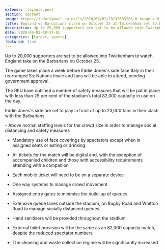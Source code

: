 ```yaml
---
extends: _layouts.post
section: content
image: https://i.dailymail.co.uk/1s/2020/09/02/10/32683208-0-image-a-9_1599040009671.jpg 
title: England vs Barbarians clash on October 25 at Twickenham set to be allowed up to 20,000 fans 
description: Up to 20,000 supporters are set to be allowed into Twickenham to watch England take on the Barbarians on October 25.  
date: 2020-09-02-10-57-01 
categories: [latest, sports] 
featured: true 
--- 
```

Up to 20,000 supporters are set to be allowed into Twickenham to watch England take on the Barbarians on October 25. 

The game takes place a week before Eddie Jones's side face Italy in their rearranged Six Nations finale and fans will be able to attend, pending government approval. 

The RFU have outlined a number of safety measures that will be put in place with less than 25 per cent of the stadium’s total 82,000 capacity in use on the day. 

Eddie Jones's side are set to play in front of up to 20,000 fans in their clash with the Barbarians

- Above normal staffing levels for the crowd size in order to manage social distancing and safety measures

- Mandatory use of face coverings by spectators except when in assigned seats or eating or drinking

- All tickets for the match will be digital and, with the exception of accompanied children and those with accessibility requirements attending with a companion 

- Each mobile ticket will need to be on a separate device

- One way systems to manage crowd movement

- Assigned entry gates to minimise the build-up of queues

- Extensive queue lanes outside the stadium, on Rugby Road and Whitton Road to manage socially distanced queues

- Hand sanitisers will be provided throughout the stadium

- External toilet provision will be the same as an 82,000 capacity match, despite the reduced spectator numbers

- The cleaning and waste collection regime will be significantly increased

 


